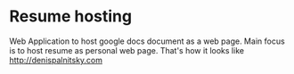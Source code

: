 # Resume hosting

Web Application to host google docs document as a web page. Main focus is to host resume as personal web page.
That's how it looks like http://denispalnitsky.com
